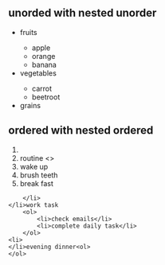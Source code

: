 <!DOCTYPE html>
<h2 lang="en">
<head>
    <meta charset="UTF-8">
    <meta name="viewport" content="width=device-width, initial-scale=1.0">
    <title>nestedlist</title>
</head>
<body>
    <h2>unorded with nested unorder</h2>
    <ul>
        <li>fruits</li>
        <ul>
            <li> apple</li>
            <li>orange</li>
            <li>banana</li>
        </ul>
        <li>vegetables</li>
            <ul>
                <li>carrot</li>
                <li>beetroot</li>
            </ul>
            <li>grains</li>
    </ul>
</body>
   <h2> ordered with nested ordered </h2>
   <ol>   <li>
       <li> routine
             <>
                 <li>wake up</li>
                <li>brush teeth</li>
                <li>break fast</li></ol>

            
        </li>
    </li>work task
        <ol>
            <li>check emails</li>
            <li>complete daily task</li>
        </ol>
    <li>
    </li>evening dinner<ol>
    </ol>
